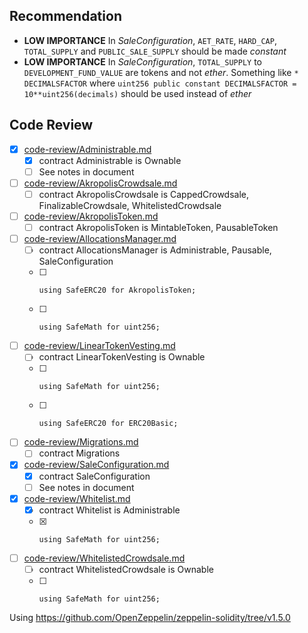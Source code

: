 ## Recommendation

* **LOW IMPORTANCE** In *SaleConfiguration*, `AET_RATE`, `HARD_CAP`, `TOTAL_SUPPLY` and `PUBLIC_SALE_SUPPLY` should be made *constant*
* **LOW IMPORTANCE** In *SaleConfiguration*, `TOTAL_SUPPLY` to `DEVELOPMENT_FUND_VALUE` are tokens and not *ether*. Something like
  `* DECIMALSFACTOR` where `uint256 public constant DECIMALSFACTOR = 10**uint256(decimals)` should be used instead of *ether*

## Code Review

* [x] [code-review/Administrable.md](code-review/Administrable.md)
  * [x] contract Administrable is Ownable
  * [ ] See notes in document
* [ ] [code-review/AkropolisCrowdsale.md](code-review/AkropolisCrowdsale.md)
  * [ ] contract AkropolisCrowdsale is CappedCrowdsale, FinalizableCrowdsale, WhitelistedCrowdsale
* [ ] [code-review/AkropolisToken.md](code-review/AkropolisToken.md)
  * [ ] contract AkropolisToken is MintableToken, PausableToken
* [ ] [code-review/AllocationsManager.md](code-review/AllocationsManager.md)
  * [ ] contract AllocationsManager is Administrable, Pausable, SaleConfiguration
  * [ ]     using SafeERC20 for AkropolisToken;
  * [ ]     using SafeMath for uint256;
* [ ] [code-review/LinearTokenVesting.md](code-review/LinearTokenVesting.md)
  * [ ] contract LinearTokenVesting is Ownable
  * [ ]     using SafeMath for uint256;
  * [ ]     using SafeERC20 for ERC20Basic;
* [ ] [code-review/Migrations.md](code-review/Migrations.md)
  * [ ] contract Migrations
* [x] [code-review/SaleConfiguration.md](code-review/SaleConfiguration.md)
  * [x] contract SaleConfiguration
  * [ ] See notes in document
* [x] [code-review/Whitelist.md](code-review/Whitelist.md)
  * [x] contract Whitelist is Administrable
  * [x]     using SafeMath for uint256;
* [ ] [code-review/WhitelistedCrowdsale.md](code-review/WhitelistedCrowdsale.md)
  * [ ] contract WhitelistedCrowdsale is Ownable
  * [ ]     using SafeMath for uint256;

Using https://github.com/OpenZeppelin/zeppelin-solidity/tree/v1.5.0